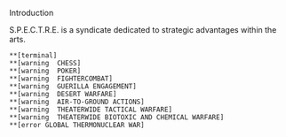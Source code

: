 Introduction

S.P.E.C.T.R.E. is a syndicate dedicated to strategic advantages within the arts.

```
**[terminal]
**[warning	CHESS]
**[warning	POKER]
**[warning	FIGHTERCOMBAT]
**[warning	GUERILLA ENGAGEMENT]
**[warning	DESERT WARFARE]
**[warning	AIR-TO-GROUND ACTIONS]
**[warning	THEATERWIDE TACTICAL WARFARE]
**[warning	THEATERWIDE BIOTOXIC AND CHEMICAL WARFARE]
**[error GLOBAL THERMONUCLEAR WAR]
```